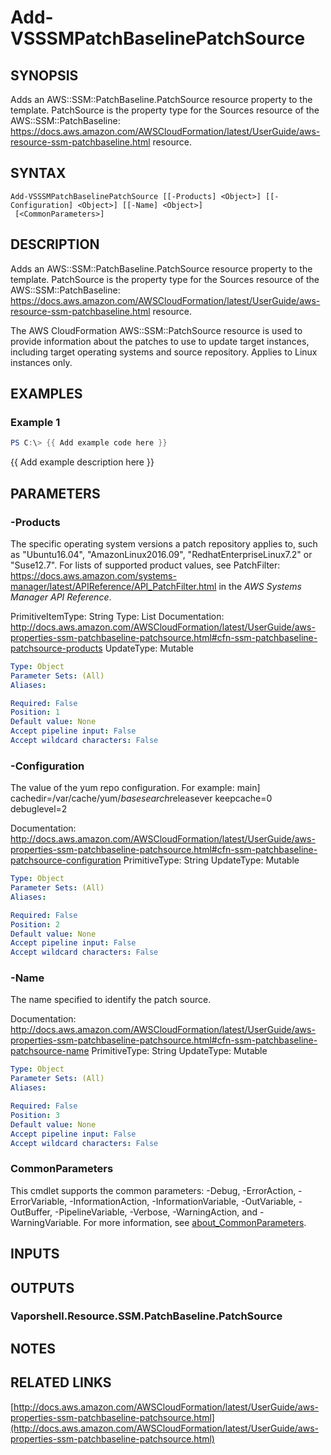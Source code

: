 # Add-VSSSMPatchBaselinePatchSource

## SYNOPSIS
Adds an AWS::SSM::PatchBaseline.PatchSource resource property to the template.
PatchSource is the property type for the Sources resource of the AWS::SSM::PatchBaseline: https://docs.aws.amazon.com/AWSCloudFormation/latest/UserGuide/aws-resource-ssm-patchbaseline.html resource.

## SYNTAX

```
Add-VSSSMPatchBaselinePatchSource [[-Products] <Object>] [[-Configuration] <Object>] [[-Name] <Object>]
 [<CommonParameters>]
```

## DESCRIPTION
Adds an AWS::SSM::PatchBaseline.PatchSource resource property to the template.
PatchSource is the property type for the Sources resource of the AWS::SSM::PatchBaseline: https://docs.aws.amazon.com/AWSCloudFormation/latest/UserGuide/aws-resource-ssm-patchbaseline.html resource.

The AWS CloudFormation AWS::SSM::PatchSource resource is used to provide information about the patches to use to update target instances, including target operating systems and source repository.
Applies to Linux instances only.

## EXAMPLES

### Example 1
```powershell
PS C:\> {{ Add example code here }}
```

{{ Add example description here }}

## PARAMETERS

### -Products
The specific operating system versions a patch repository applies to, such as "Ubuntu16.04", "AmazonLinux2016.09", "RedhatEnterpriseLinux7.2" or "Suse12.7".
For lists of supported product values, see PatchFilter: https://docs.aws.amazon.com/systems-manager/latest/APIReference/API_PatchFilter.html in the *AWS Systems Manager API Reference*.

PrimitiveItemType: String
Type: List
Documentation: http://docs.aws.amazon.com/AWSCloudFormation/latest/UserGuide/aws-properties-ssm-patchbaseline-patchsource.html#cfn-ssm-patchbaseline-patchsource-products
UpdateType: Mutable

```yaml
Type: Object
Parameter Sets: (All)
Aliases:

Required: False
Position: 1
Default value: None
Accept pipeline input: False
Accept wildcard characters: False
```

### -Configuration
The value of the yum repo configuration.
For example:
main\]
cachedir=/var/cache/yum/$basesearch$releasever
keepcache=0
debuglevel=2

Documentation: http://docs.aws.amazon.com/AWSCloudFormation/latest/UserGuide/aws-properties-ssm-patchbaseline-patchsource.html#cfn-ssm-patchbaseline-patchsource-configuration
PrimitiveType: String
UpdateType: Mutable

```yaml
Type: Object
Parameter Sets: (All)
Aliases:

Required: False
Position: 2
Default value: None
Accept pipeline input: False
Accept wildcard characters: False
```

### -Name
The name specified to identify the patch source.

Documentation: http://docs.aws.amazon.com/AWSCloudFormation/latest/UserGuide/aws-properties-ssm-patchbaseline-patchsource.html#cfn-ssm-patchbaseline-patchsource-name
PrimitiveType: String
UpdateType: Mutable

```yaml
Type: Object
Parameter Sets: (All)
Aliases:

Required: False
Position: 3
Default value: None
Accept pipeline input: False
Accept wildcard characters: False
```

### CommonParameters
This cmdlet supports the common parameters: -Debug, -ErrorAction, -ErrorVariable, -InformationAction, -InformationVariable, -OutVariable, -OutBuffer, -PipelineVariable, -Verbose, -WarningAction, and -WarningVariable. For more information, see [about_CommonParameters](http://go.microsoft.com/fwlink/?LinkID=113216).

## INPUTS

## OUTPUTS

### Vaporshell.Resource.SSM.PatchBaseline.PatchSource
## NOTES

## RELATED LINKS

[http://docs.aws.amazon.com/AWSCloudFormation/latest/UserGuide/aws-properties-ssm-patchbaseline-patchsource.html](http://docs.aws.amazon.com/AWSCloudFormation/latest/UserGuide/aws-properties-ssm-patchbaseline-patchsource.html)

